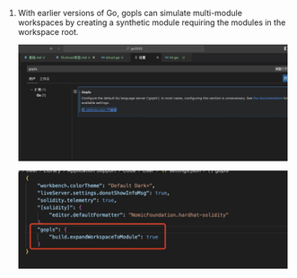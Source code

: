 1. With earlier versions of Go, gopls can simulate multi-module workspaces by creating a synthetic module requiring the modules in the workspace root.

   ![image](../../assets/108.jpg)

   ![image](../../assets/109.jpg)
